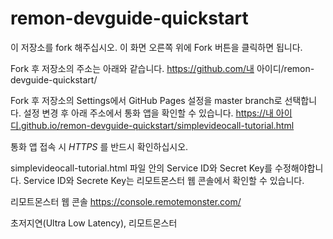 # remon-devguide-quickstart

이 저장소를 fork 해주십시오. 이 화면 오른쪽 위에 Fork 버튼을 클릭하면 됩니다.

Fork 후 저장소의 주소는 아래와 같습니다.
https://github.com/내 아이디/remon-devguide-quickstart/

Fork 후 저장소의 Settings에서 GitHub Pages 설정을 master branch로 선택합니다.
설정 변경 후 아래 주소에서 통화 앱을 확인할 수 있습니다.
[https://내 아이디.github.io/remon-devguide-quickstart/simplevideocall-tutorial.html](simplevideocall-tutorial.html)

통화 앱 접속 시 *HTTPS* 를 반드시 확인하십시오.

simplevideocall-tutorial.html 파일 안의 Service ID와 Secret Key를 수정해야합니다.
Service ID와 Secrete Key는 리모트몬스터 웹 콘솔에서 확인할 수 있습니다.

리모트몬스터 웹 콘솔
https://console.remotemonster.com/


초저지연(Ultra Low Latency), 리모트몬스터
